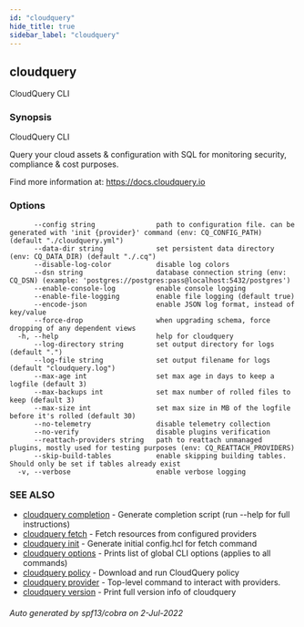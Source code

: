 ```yaml
---
id: "cloudquery"
hide_title: true
sidebar_label: "cloudquery"
---
```

## cloudquery

CloudQuery CLI

### Synopsis

CloudQuery CLI

Query your cloud assets & configuration with SQL for monitoring security, compliance & cost purposes.

Find more information at:
	https://docs.cloudquery.io

### Options

```
      --config string               path to configuration file. can be generated with 'init {provider}' command (env: CQ_CONFIG_PATH) (default "./cloudquery.yml")
      --data-dir string             set persistent data directory (env: CQ_DATA_DIR) (default "./.cq")
      --disable-log-color           disable log colors
      --dsn string                  database connection string (env: CQ_DSN) (example: 'postgres://postgres:pass@localhost:5432/postgres')
      --enable-console-log          enable console logging
      --enable-file-logging         enable file logging (default true)
      --encode-json                 enable JSON log format, instead of key/value
      --force-drop                  when upgrading schema, force dropping of any dependent views
  -h, --help                        help for cloudquery
      --log-directory string        set output directory for logs (default ".")
      --log-file string             set output filename for logs (default "cloudquery.log")
      --max-age int                 set max age in days to keep a logfile (default 3)
      --max-backups int             set max number of rolled files to keep (default 3)
      --max-size int                set max size in MB of the logfile before it's rolled (default 30)
      --no-telemetry                disable telemetry collection
      --no-verify                   disable plugins verification
      --reattach-providers string   path to reattach unmanaged plugins, mostly used for testing purposes (env: CQ_REATTACH_PROVIDERS)
      --skip-build-tables           enable skipping building tables. Should only be set if tables already exist
  -v, --verbose                     enable verbose logging
```

### SEE ALSO

* [cloudquery completion](cloudquery_completion.md)	 - Generate completion script (run --help for full instructions)
* [cloudquery fetch](cloudquery_fetch.md)	 - Fetch resources from configured providers
* [cloudquery init](cloudquery_init.md)	 - Generate initial config.hcl for fetch command
* [cloudquery options](cloudquery_options.md)	 - Prints list of global CLI options (applies to all commands)
* [cloudquery policy](cloudquery_policy.md)	 - Download and run CloudQuery policy
* [cloudquery provider](cloudquery_provider.md)	 - Top-level command to interact with providers.
* [cloudquery version](cloudquery_version.md)	 - Print full version info of cloudquery

###### Auto generated by spf13/cobra on 2-Jul-2022
